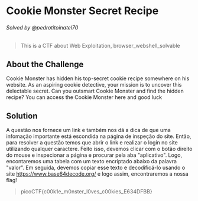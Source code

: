 # Cookie Monster Secret Recipe
###### Solved by @pedrotitoinatel70
> This is a CTF about Web Exploitation, browser_webshell_solvable
## About the Challenge
Cookie Monster has hidden his top-secret cookie recipe somewhere on his website. As an aspiring cookie detective, your mission is to uncover this delectable secret. Can you outsmart Cookie Monster and find the hidden recipe?
You can access the Cookie Monster here and good luck
## Solution
A questão nos fornece um link e também nos dá a dica de que uma infomação importante está escondida na página de inspeção do site. Então, para resolver a questão temos que abrir o link e realizar o login no site utilizando qualquer caractere. Feito isso, devemos clicar com o botão direito do mouse e inspecionar a página e procurar pela aba "aplicativo". Logo, encontaremos uma tabela com um texto encriptado abaixo da palavra "valor". Em seguida, devemos copiar esse texto e decodificá-lo usando o site  https://www.base64decode.org/ e logo assim, encontraremos a nossa flag! 
> picoCTF{c00k1e_m0nster_l0ves_c00kies_E634DFBB}
